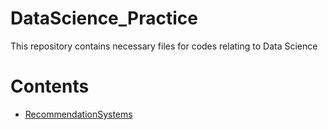 # DataScience_Practice
This repository contains necessary files for codes relating to Data Science

# Contents
- [RecommendationSystems](./RecommendationSystems)
